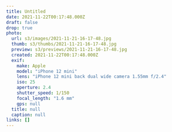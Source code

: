 ```yaml
---
title: Untitled
date: 2021-11-22T00:17:48.000Z
draft: false
drop: true
photo:
  url: s3/images/2021-11-21-16-17-48.jpg
  thumb: s3/thumbs/2021-11-21-16-17-48.jpg
  preview: s3/previews/2021-11-21-16-17-48.jpg
  created: 2021-11-22T00:17:48.000Z
  exif:
    make: Apple
    model: "iPhone 12 mini"
    lens: "iPhone 12 mini back dual wide camera 1.55mm f/2.4"
    iso: 25
    aperture: 2.4
    shutter_speed: 1/150
    focal_length: "1.6 mm"
    gps: null
  title: null
  caption: null
links: []
---
```


